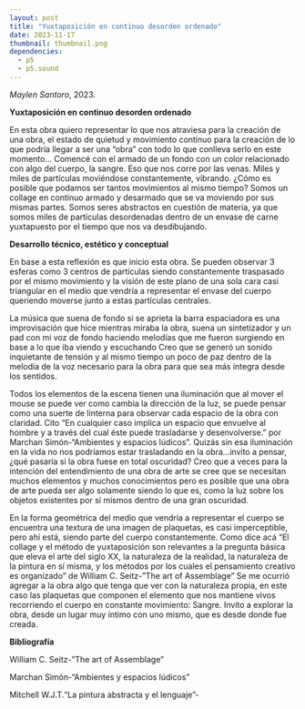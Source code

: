 ```yaml
---
layout: post
title: "Yuxtaposición en continuo desorden ordenado"
date: 2023-11-17
thumbnail: thumbnail.png
dependencies:
  - p5
  - p5.sound
---
```


<div id="div-sketch">
  <script type="text/javascript" src="sketch.js"></script>
</div>

_Maylen Santoro_, 2023.

**Yuxtaposición en continuo desorden ordenado**

En esta obra quiero representar lo que nos atraviesa para la creación de una obra, el estado de quietud y movimiento continuo para la creación de lo que podría llegar a ser una “obra” con todo lo que conlleva serlo en este momento… 
Comencé con el armado de un fondo con un color relacionado con algo del cuerpo, la sangre. Eso que nos corre por las venas.
Miles y miles de partículas moviéndose constantemente, vibrando.
¿Cómo es posible que podamos ser tantos movimientos al mismo tiempo? 
Somos un collage en continuo armado y desarmado que se va moviendo por sus mismas partes. Somos seres abstractos en cuestión de materia, ya que somos miles de partículas desordenadas dentro de un envase de carne yuxtapuesto por el tiempo que nos va desdibujando.


**Desarrollo técnico, estético y conceptual**

 
En base a esta reflexión es que inicio esta obra. 
Se pueden observar 3 esferas como 3 centros de partículas siendo constantemente traspasado por el mismo movimiento y la visión de este plano de una sola cara casi triangular en el medio que vendría a representar el envase del cuerpo queriendo moverse junto a estas partículas centrales.

La música que suena de fondo si se aprieta la barra espaciadora es una improvisación que hice mientras miraba la obra, suena un sintetizador y un pad con mi voz de fondo haciendo melodías que me fueron surgiendo en base a lo que iba viendo y escuchando
Creo que se generó un sonido inquietante de tensión y al mismo tiempo un poco de paz dentro de la melodía de la voz necesario para la obra para que sea más íntegra desde los sentidos.

Todos los elementos de la escena tienen una iluminación que al mover el mouse se puede ver como cambia la dirección de la luz, se puede pensar como una suerte de linterna para observar cada espacio de la obra con claridad. Cito “En cualquier caso implica un espacio que envuelve al hombre y a través del cual éste puede trasladarse y desenvolverse.” por Marchan Simón-“Ambientes y espacios lúdicos”. Quizás sin esa iluminación en la vida no nos podríamos estar trasladando en la obra...invito a pensar, ¿qué pasaría si la obra fuese en total oscuridad? Creo que a veces para la intención del entendimiento de una obra de arte se cree que se necesitan muchos elementos y muchos conocimientos pero es posible que una obra de arte pueda ser algo solamente siendo lo que es, como la luz sobre los objetos existentes por sí mismos dentro de una gran oscuridad.

En la forma geométrica del medio que vendría a representar el cuerpo se encuentra una textura de una imagen de plaquetas, es casi imperceptible, pero ahí está, siendo parte del cuerpo constantemente. Como dice acá “El collage y el método de yuxtaposición son relevantes a la pregunta básica que eleva el arte del siglo XX, la naturaleza de la realidad, la naturaleza de la pintura en sí misma, y los métodos por los cuales el pensamiento creativo es organizado” de William C. Seitz-”The art of Assemblage”
Se me ocurrió agregar a la obra algo que tenga que ver con la naturaleza propia, en este caso las plaquetas que componen el elemento que nos mantiene vivos recorriendo el cuerpo en constante movimiento: Sangre.
Invito a explorar la obra, desde un lugar muy íntimo con uno mismo, que es desde donde fue creada.



**Bibliografía**

William C. Seitz-”The art of Assemblage”

Marchan Simón-“Ambientes y espacios lúdicos” 

Mitchell W.J.T.“La pintura abstracta y el lenguaje”-
